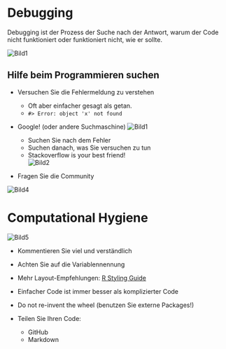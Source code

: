 # Debugging

Debugging ist der Prozess der Suche nach der Antwort, warum der Code nicht funktioniert oder funktioniert nicht, wie er sollte.

![Bild1](https://user-images.githubusercontent.com/14264578/144885599-ec058ee6-8b87-4502-9022-9d69744431e5.jpg)

## Hilfe beim Programmieren suchen

+ Versuchen Sie die Fehlermeldung zu verstehen
  + Oft aber einfacher gesagt als getan. 
  + `#> Error: object 'x' not found`

+ Google! (oder andere Suchmaschine) ![Bild1](https://user-images.githubusercontent.com/14264578/145049425-b66e729e-ffc0-4002-b65e-b3413ae0cd9a.jpg)
  + Suchen Sie nach dem Fehler 
  + Suchen danach, was Sie versuchen zu tun  
  + Stackoverflow is your best friend!  
![Bild2](https://user-images.githubusercontent.com/14264578/145049824-89273b67-c5e3-44d8-a7fe-ad990c0d8f99.jpg)

+ Fragen Sie die Community 

![Bild4](https://user-images.githubusercontent.com/14264578/145050084-055c0425-efd1-4282-9792-1a9081774b63.jpg)

# Computational Hygiene

![Bild5](https://user-images.githubusercontent.com/14264578/145050452-d3ba69fd-3055-4dd4-828e-8d8e5f699b29.jpg)

 + Kommentieren Sie viel und verständlich 

 + Achten Sie auf die Variablennennung 

 + Mehr Layout-Empfehlungen: [R Styling Guide](https://style.tidyverse.org/index.html)

 + Einfacher Code ist immer besser als komplizierter Code 

 + Do not re-invent the wheel (benutzen Sie externe Packages!)

 + Teilen Sie Ihren Code: 
   + GitHub
   + Markdown
